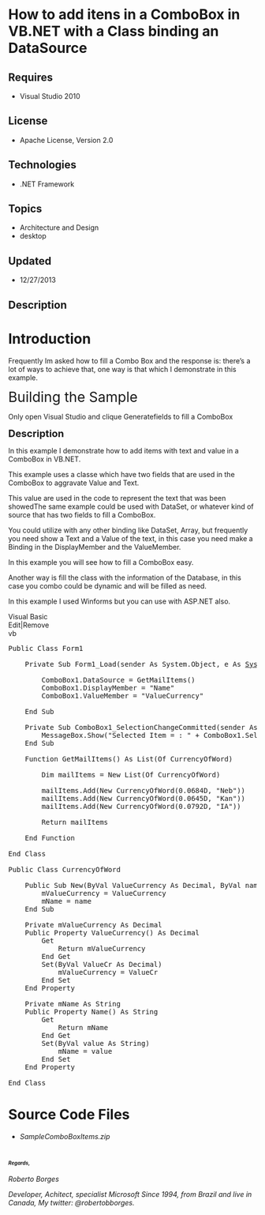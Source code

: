 # How to add itens in a ComboBox in VB.NET with a Class binding an DataSource
## Requires
- Visual Studio 2010
## License
- Apache License, Version 2.0
## Technologies
- .NET Framework
## Topics
- Architecture and Design
- desktop
## Updated
- 12/27/2013
## Description

<h1>Introduction</h1>
<p>Frequently Im asked how to fill a Combo Box and the response is: there&rsquo;s a lot of ways to achieve that, one way is that which I demonstrate in this example.</p>
<p><span style="font-size:2em">Building the Sample</span></p>
<p>Only open Visual Studio and clique Generatefields to fill a ComboBox</p>
<p><span style="font-size:20px; font-weight:bold">Description</span></p>
<p>In this example I demonstrate how to add items with text and value in a ComboBox in VB.NET.</p>
<p>This example uses a classe which have two fields that are used in the ComboBox to aggravate Value and Text.</p>
<p>This value are used in the code to represent the text that was been showedThe same example could be used with DataSet, or whatever kind of source that has two fields to fill a ComboBox.</p>
<p>You could utilize with any other binding like DataSet, Array, but frequently you need show a Text and a Value of the text, in this case you need make a Binding in the DisplayMember and the ValueMember.&nbsp; &nbsp;&nbsp;</p>
<p>In this example you will see how to fill a ComboBox easy.</p>
<p>Another way is fill the class with the information of the Database, in this case you combo could be dynamic and will be filled as need.</p>
<p>In this example I used Winforms but you can use with ASP.NET also.</p>
<div class="scriptcode">
<div class="pluginEditHolder" pluginCommand="mceScriptCode">
<div class="title"><span>Visual Basic</span></div>
<div class="pluginLinkHolder"><span class="pluginEditHolderLink">Edit</span>|<span class="pluginRemoveHolderLink">Remove</span></div>
<span class="hidden">vb</span>

<div class="preview">
<pre class="vb"><span class="visualBasic__keyword">Public</span>&nbsp;<span class="visualBasic__keyword">Class</span>&nbsp;Form1&nbsp;
&nbsp;
&nbsp;&nbsp;&nbsp;&nbsp;<span class="visualBasic__keyword">Private</span>&nbsp;<span class="visualBasic__keyword">Sub</span>&nbsp;Form1_Load(sender&nbsp;<span class="visualBasic__keyword">As</span>&nbsp;System.<span class="visualBasic__keyword">Object</span>,&nbsp;e&nbsp;<span class="visualBasic__keyword">As</span>&nbsp;<a class="libraryLink" href="http://msdn.microsoft.com/en-US/library/System.EventArgs.aspx" target="_blank" title="Auto generated link to System.EventArgs">System.EventArgs</a>)&nbsp;<span class="visualBasic__keyword">Handles</span>&nbsp;<span class="visualBasic__keyword">MyBase</span>.Load&nbsp;
&nbsp;
&nbsp;&nbsp;&nbsp;&nbsp;&nbsp;&nbsp;&nbsp;&nbsp;ComboBox1.DataSource&nbsp;=&nbsp;GetMailItems()&nbsp;
&nbsp;&nbsp;&nbsp;&nbsp;&nbsp;&nbsp;&nbsp;&nbsp;ComboBox1.DisplayMember&nbsp;=&nbsp;<span class="visualBasic__string">&quot;Name&quot;</span>&nbsp;
&nbsp;&nbsp;&nbsp;&nbsp;&nbsp;&nbsp;&nbsp;&nbsp;ComboBox1.ValueMember&nbsp;=&nbsp;<span class="visualBasic__string">&quot;ValueCurrency&quot;</span>&nbsp;
&nbsp;
&nbsp;&nbsp;&nbsp;&nbsp;<span class="visualBasic__keyword">End</span>&nbsp;<span class="visualBasic__keyword">Sub</span>&nbsp;
&nbsp;
&nbsp;&nbsp;&nbsp;&nbsp;<span class="visualBasic__keyword">Private</span>&nbsp;<span class="visualBasic__keyword">Sub</span>&nbsp;ComboBox1_SelectionChangeCommitted(sender&nbsp;<span class="visualBasic__keyword">As</span>&nbsp;<span class="visualBasic__keyword">Object</span>,&nbsp;e&nbsp;<span class="visualBasic__keyword">As</span>&nbsp;<a class="libraryLink" href="http://msdn.microsoft.com/en-US/library/System.EventArgs.aspx" target="_blank" title="Auto generated link to System.EventArgs">System.EventArgs</a>)&nbsp;<span class="visualBasic__keyword">Handles</span>&nbsp;ComboBox1.SelectionChangeCommitted&nbsp;
&nbsp;&nbsp;&nbsp;&nbsp;&nbsp;&nbsp;&nbsp;&nbsp;MessageBox.Show(<span class="visualBasic__string">&quot;Selected&nbsp;Item&nbsp;=&nbsp;:&nbsp;&quot;</span>&nbsp;&#43;&nbsp;ComboBox1.SelectedText.ToString()&nbsp;&#43;&nbsp;<span class="visualBasic__string">&quot;&nbsp;&quot;</span>&nbsp;&#43;&nbsp;ComboBox1.SelectedValue.ToString())&nbsp;
&nbsp;&nbsp;&nbsp;&nbsp;<span class="visualBasic__keyword">End</span>&nbsp;<span class="visualBasic__keyword">Sub</span>&nbsp;
&nbsp;&nbsp;&nbsp;&nbsp;&nbsp;
&nbsp;&nbsp;&nbsp;&nbsp;<span class="visualBasic__keyword">Function</span>&nbsp;GetMailItems()&nbsp;<span class="visualBasic__keyword">As</span>&nbsp;List(<span class="visualBasic__keyword">Of</span>&nbsp;CurrencyOfWord)&nbsp;
&nbsp;
&nbsp;&nbsp;&nbsp;&nbsp;&nbsp;&nbsp;&nbsp;&nbsp;<span class="visualBasic__keyword">Dim</span>&nbsp;mailItems&nbsp;=&nbsp;<span class="visualBasic__keyword">New</span>&nbsp;List(<span class="visualBasic__keyword">Of</span>&nbsp;CurrencyOfWord)&nbsp;
&nbsp;
&nbsp;&nbsp;&nbsp;&nbsp;&nbsp;&nbsp;&nbsp;&nbsp;mailItems.Add(<span class="visualBasic__keyword">New</span>&nbsp;CurrencyOfWord(<span class="visualBasic__number">0</span>.0684D,&nbsp;<span class="visualBasic__string">&quot;Neb&quot;</span>))&nbsp;
&nbsp;&nbsp;&nbsp;&nbsp;&nbsp;&nbsp;&nbsp;&nbsp;mailItems.Add(<span class="visualBasic__keyword">New</span>&nbsp;CurrencyOfWord(<span class="visualBasic__number">0</span>.0645D,&nbsp;<span class="visualBasic__string">&quot;Kan&quot;</span>))&nbsp;
&nbsp;&nbsp;&nbsp;&nbsp;&nbsp;&nbsp;&nbsp;&nbsp;mailItems.Add(<span class="visualBasic__keyword">New</span>&nbsp;CurrencyOfWord(<span class="visualBasic__number">0</span>.0792D,&nbsp;<span class="visualBasic__string">&quot;IA&quot;</span>))&nbsp;
&nbsp;
&nbsp;&nbsp;&nbsp;&nbsp;&nbsp;&nbsp;&nbsp;&nbsp;<span class="visualBasic__keyword">Return</span>&nbsp;mailItems&nbsp;
&nbsp;
&nbsp;&nbsp;&nbsp;&nbsp;<span class="visualBasic__keyword">End</span>&nbsp;<span class="visualBasic__keyword">Function</span>&nbsp;
&nbsp;
<span class="visualBasic__keyword">End</span>&nbsp;<span class="visualBasic__keyword">Class</span>&nbsp;
&nbsp;
<span class="visualBasic__keyword">Public</span>&nbsp;<span class="visualBasic__keyword">Class</span>&nbsp;CurrencyOfWord&nbsp;
&nbsp;
&nbsp;&nbsp;&nbsp;&nbsp;<span class="visualBasic__keyword">Public</span>&nbsp;<span class="visualBasic__keyword">Sub</span>&nbsp;<span class="visualBasic__keyword">New</span>(<span class="visualBasic__keyword">ByVal</span>&nbsp;ValueCurrency&nbsp;<span class="visualBasic__keyword">As</span>&nbsp;<span class="visualBasic__keyword">Decimal</span>,&nbsp;<span class="visualBasic__keyword">ByVal</span>&nbsp;name&nbsp;<span class="visualBasic__keyword">As</span>&nbsp;<span class="visualBasic__keyword">String</span>)&nbsp;
&nbsp;&nbsp;&nbsp;&nbsp;&nbsp;&nbsp;&nbsp;&nbsp;mValueCurrency&nbsp;=&nbsp;ValueCurrency&nbsp;
&nbsp;&nbsp;&nbsp;&nbsp;&nbsp;&nbsp;&nbsp;&nbsp;mName&nbsp;=&nbsp;name&nbsp;
&nbsp;&nbsp;&nbsp;&nbsp;<span class="visualBasic__keyword">End</span>&nbsp;<span class="visualBasic__keyword">Sub</span>&nbsp;
&nbsp;
&nbsp;&nbsp;&nbsp;&nbsp;<span class="visualBasic__keyword">Private</span>&nbsp;mValueCurrency&nbsp;<span class="visualBasic__keyword">As</span>&nbsp;<span class="visualBasic__keyword">Decimal</span>&nbsp;
&nbsp;&nbsp;&nbsp;&nbsp;<span class="visualBasic__keyword">Public</span>&nbsp;<span class="visualBasic__keyword">Property</span>&nbsp;ValueCurrency()&nbsp;<span class="visualBasic__keyword">As</span>&nbsp;<span class="visualBasic__keyword">Decimal</span>&nbsp;
&nbsp;&nbsp;&nbsp;&nbsp;&nbsp;&nbsp;&nbsp;&nbsp;<span class="visualBasic__keyword">Get</span>&nbsp;
&nbsp;&nbsp;&nbsp;&nbsp;&nbsp;&nbsp;&nbsp;&nbsp;&nbsp;&nbsp;&nbsp;&nbsp;<span class="visualBasic__keyword">Return</span>&nbsp;mValueCurrency&nbsp;
&nbsp;&nbsp;&nbsp;&nbsp;&nbsp;&nbsp;&nbsp;&nbsp;<span class="visualBasic__keyword">End</span>&nbsp;<span class="visualBasic__keyword">Get</span>&nbsp;
&nbsp;&nbsp;&nbsp;&nbsp;&nbsp;&nbsp;&nbsp;&nbsp;<span class="visualBasic__keyword">Set</span>(<span class="visualBasic__keyword">ByVal</span>&nbsp;ValueCr&nbsp;<span class="visualBasic__keyword">As</span>&nbsp;<span class="visualBasic__keyword">Decimal</span>)&nbsp;
&nbsp;&nbsp;&nbsp;&nbsp;&nbsp;&nbsp;&nbsp;&nbsp;&nbsp;&nbsp;&nbsp;&nbsp;mValueCurrency&nbsp;=&nbsp;ValueCr&nbsp;
&nbsp;&nbsp;&nbsp;&nbsp;&nbsp;&nbsp;&nbsp;&nbsp;<span class="visualBasic__keyword">End</span>&nbsp;<span class="visualBasic__keyword">Set</span>&nbsp;
&nbsp;&nbsp;&nbsp;&nbsp;<span class="visualBasic__keyword">End</span>&nbsp;<span class="visualBasic__keyword">Property</span>&nbsp;
&nbsp;
&nbsp;&nbsp;&nbsp;&nbsp;<span class="visualBasic__keyword">Private</span>&nbsp;mName&nbsp;<span class="visualBasic__keyword">As</span>&nbsp;<span class="visualBasic__keyword">String</span>&nbsp;
&nbsp;&nbsp;&nbsp;&nbsp;<span class="visualBasic__keyword">Public</span>&nbsp;<span class="visualBasic__keyword">Property</span>&nbsp;Name()&nbsp;<span class="visualBasic__keyword">As</span>&nbsp;<span class="visualBasic__keyword">String</span>&nbsp;
&nbsp;&nbsp;&nbsp;&nbsp;&nbsp;&nbsp;&nbsp;&nbsp;<span class="visualBasic__keyword">Get</span>&nbsp;
&nbsp;&nbsp;&nbsp;&nbsp;&nbsp;&nbsp;&nbsp;&nbsp;&nbsp;&nbsp;&nbsp;&nbsp;<span class="visualBasic__keyword">Return</span>&nbsp;mName&nbsp;
&nbsp;&nbsp;&nbsp;&nbsp;&nbsp;&nbsp;&nbsp;&nbsp;<span class="visualBasic__keyword">End</span>&nbsp;<span class="visualBasic__keyword">Get</span>&nbsp;
&nbsp;&nbsp;&nbsp;&nbsp;&nbsp;&nbsp;&nbsp;&nbsp;<span class="visualBasic__keyword">Set</span>(<span class="visualBasic__keyword">ByVal</span>&nbsp;value&nbsp;<span class="visualBasic__keyword">As</span>&nbsp;<span class="visualBasic__keyword">String</span>)&nbsp;
&nbsp;&nbsp;&nbsp;&nbsp;&nbsp;&nbsp;&nbsp;&nbsp;&nbsp;&nbsp;&nbsp;&nbsp;mName&nbsp;=&nbsp;value&nbsp;
&nbsp;&nbsp;&nbsp;&nbsp;&nbsp;&nbsp;&nbsp;&nbsp;<span class="visualBasic__keyword">End</span>&nbsp;<span class="visualBasic__keyword">Set</span>&nbsp;
&nbsp;&nbsp;&nbsp;&nbsp;<span class="visualBasic__keyword">End</span>&nbsp;<span class="visualBasic__keyword">Property</span>&nbsp;
&nbsp;
<span class="visualBasic__keyword">End</span>&nbsp;<span class="visualBasic__keyword">Class</span>&nbsp;
</pre>
</div>
</div>
</div>
<h1><span>Source Code Files</span></h1>
<ul>
<li><em>SampleComboBoxItems.zip</em> </li></ul>
<h1><em style="font-size:10px">Regards,&nbsp;</em></h1>
<p><em><span>Roberto Borges</span></em></p>
<p><em><span>Developer, Achitect, specialist Microsoft Since 1994, from Brazil and live in Canada, My twitter: @robertobborges.</span></em></p>
